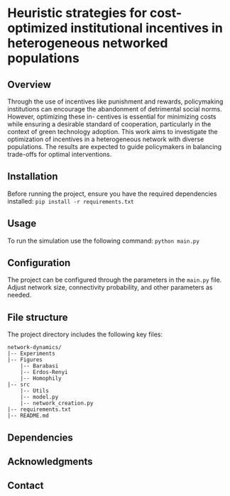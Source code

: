 # Heuristic strategies for cost-optimized institutional incentives in heterogeneous networked populations

## Overview
Through the use of incentives like punishment and rewards, policymaking institutions can encourage the abandonment of detrimental social norms. However, optimizing these in- centives is essential for minimizing costs while ensuring a desirable standard of cooperation, particularly in the context of green technology adoption. This work aims to investigate the optimization of incentives in a heterogeneous network with diverse populations. The results are expected to guide policymakers in balancing trade-offs for optimal interventions.

## Installation
Before running the project, ensure you have the required dependencies installed:
`pip install -r requirements.txt`

## Usage
To run the simulation use the following command:
`python main.py`

## Configuration
The project can be configured through the parameters in the `main.py` file. Adjust network size, connectivity probability, and other parameters as needed.

## File structure
The project directory includes the following key files:

````
network-dynamics/
|-- Experiments
|-- Figures
    |-- Barabasi
    |-- Erdos-Renyi
    |-- Homophily
|-- src
    |-- Utils
    |-- model.py
    |-- network_creation.py
|-- requirements.txt
|-- README.md
````
## Dependencies

## Acknowledgments

## Contact
